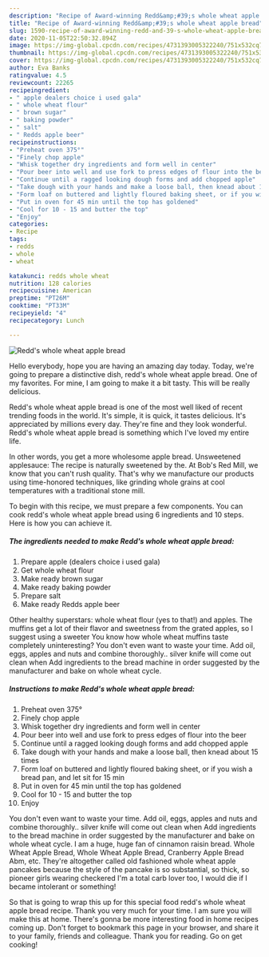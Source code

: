 ```yaml
---
description: "Recipe of Award-winning Redd&amp;#39;s whole wheat apple bread"
title: "Recipe of Award-winning Redd&amp;#39;s whole wheat apple bread"
slug: 1590-recipe-of-award-winning-redd-and-39-s-whole-wheat-apple-bread
date: 2020-11-05T22:50:32.894Z
image: https://img-global.cpcdn.com/recipes/4731393005322240/751x532cq70/redds-whole-wheat-apple-bread-recipe-main-photo.jpg
thumbnail: https://img-global.cpcdn.com/recipes/4731393005322240/751x532cq70/redds-whole-wheat-apple-bread-recipe-main-photo.jpg
cover: https://img-global.cpcdn.com/recipes/4731393005322240/751x532cq70/redds-whole-wheat-apple-bread-recipe-main-photo.jpg
author: Eva Banks
ratingvalue: 4.5
reviewcount: 22265
recipeingredient:
- " apple dealers choice i used gala"
- " whole wheat flour"
- " brown sugar"
- " baking powder"
- " salt"
- " Redds apple beer"
recipeinstructions:
- "Preheat oven 375°"
- "Finely chop apple"
- "Whisk together dry ingredients and form well in center"
- "Pour beer into well and use fork to press edges of flour into the beer"
- "Continue until a ragged looking dough forms and add chopped apple"
- "Take dough with your hands and make a loose ball, then knead about 15 times"
- "Form loaf on buttered and lightly floured baking sheet, or if you wish a bread pan, and let sit for 15 min"
- "Put in oven for 45 min until the top has goldened"
- "Cool for 10 - 15 and butter the top"
- "Enjoy"
categories:
- Recipe
tags:
- redds
- whole
- wheat

katakunci: redds whole wheat 
nutrition: 128 calories
recipecuisine: American
preptime: "PT26M"
cooktime: "PT33M"
recipeyield: "4"
recipecategory: Lunch

---
```



![Redd&#39;s whole wheat apple bread](https://img-global.cpcdn.com/recipes/4731393005322240/751x532cq70/redds-whole-wheat-apple-bread-recipe-main-photo.jpg)

Hello everybody, hope you are having an amazing day today. Today, we're going to prepare a distinctive dish, redd&#39;s whole wheat apple bread. One of my favorites. For mine, I am going to make it a bit tasty. This will be really delicious.

Redd&#39;s whole wheat apple bread is one of the most well liked of recent trending foods in the world. It's simple, it is quick, it tastes delicious. It's appreciated by millions every day. They're fine and they look wonderful. Redd&#39;s whole wheat apple bread is something which I've loved my entire life.

In other words, you get a more wholesome apple bread. Unsweetened applesauce: The recipe is naturally sweetened by the. At Bob&#39;s Red Mill, we know that you can&#39;t rush quality. That&#39;s why we manufacture our products using time-honored techniques, like grinding whole grains at cool temperatures with a traditional stone mill.


To begin with this recipe, we must prepare a few components. You can cook redd&#39;s whole wheat apple bread using 6 ingredients and 10 steps. Here is how you can achieve it.

<!--inarticleads1-->

##### The ingredients needed to make Redd&#39;s whole wheat apple bread:

1. Prepare  apple (dealers choice i used gala)
1. Get  whole wheat flour
1. Make ready  brown sugar
1. Make ready  baking powder
1. Prepare  salt
1. Make ready  Redds apple beer


Other healthy superstars: whole wheat flour (yes to that!) and apples. The muffins get a lot of their flavor and sweetness from the grated apples, so I suggest using a sweeter You know how whole wheat muffins taste completely uninteresting? You don&#39;t even want to waste your time. Add oil, eggs, apples and nuts and combine thoroughly.. silver knife will come out clean when Add ingredients to the bread machine in order suggested by the manufacturer and bake on whole wheat cycle. 

<!--inarticleads2-->

##### Instructions to make Redd&#39;s whole wheat apple bread:

1. Preheat oven 375°
1. Finely chop apple
1. Whisk together dry ingredients and form well in center
1. Pour beer into well and use fork to press edges of flour into the beer
1. Continue until a ragged looking dough forms and add chopped apple
1. Take dough with your hands and make a loose ball, then knead about 15 times
1. Form loaf on buttered and lightly floured baking sheet, or if you wish a bread pan, and let sit for 15 min
1. Put in oven for 45 min until the top has goldened
1. Cool for 10 - 15 and butter the top
1. Enjoy


You don&#39;t even want to waste your time. Add oil, eggs, apples and nuts and combine thoroughly.. silver knife will come out clean when Add ingredients to the bread machine in order suggested by the manufacturer and bake on whole wheat cycle. I am a huge, huge fan of cinnamon raisin bread. Whole Wheat Apple Bread, Whole Wheat Apple Bread, Cranberry Apple Bread Abm, etc. They&#39;re altogether called old fashioned whole wheat apple pancakes because the style of the pancake is so substantial, so thick, so pioneer girls wearing checkered I&#39;m a total carb lover too, I would die if I became intolerant or something! 

So that is going to wrap this up for this special food redd&#39;s whole wheat apple bread recipe. Thank you very much for your time. I am sure you will make this at home. There's gonna be more interesting food in home recipes coming up. Don't forget to bookmark this page in your browser, and share it to your family, friends and colleague. Thank you for reading. Go on get cooking!
